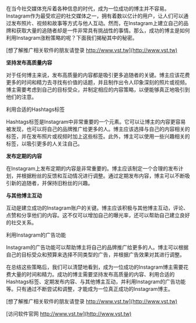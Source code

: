 在当今社交媒体充斥着各种信息的时代，成为一位成功的博主并不容易。Instagram作为最受欢迎的社交媒体之一，拥有着数以亿计的用户，让人们可以通过发布照片、视频和故事等方式与他人互动。然而，在Instagram上建立自己的品牌和获取大量的追随者却是一件非常具有挑战性的事情。那么，成功的博主是如何利用Instagram涨粉策略的呢？下面我们揭秘其中的秘密。

[想了解推广相关软件的朋友请登录 http://www.vst.tw](http://www.vst.tw)

**坚持发布高质量内容**

对于任何博主来说，发布高质量的内容都是吸引更多追随者的关键。博主应该花费更多的时间和精力去寻找有价值的话题，并且制作出令人印象深刻的照片或视频。博主需要考虑到自己的目标受众，并制定相应的内容策略，以便能够真正地吸引到他们的注意。

利用合适的Hashtags标签

Hashtags标签是Instagram中非常重要的一个元素。它可以让博主的内容更容易被发现，也可以将自己的品牌推广给更多的人。博主应该选择与自己的内容相关的标签，并在发布照片或视频时加上这些标签。此外，博主可以使用一些兴趣相关的标签，以吸引更多的人关注自己。

**发布定期的内容**

在Instagram上发布定期的内容是非常重要的。博主应该制定一个合理的发布计划，并根据粉丝的反馈和互动情况进行调整。通过定期发布内容，博主可以不断吸引新的追随者，并保持旧粉丝的兴趣。

**与其他博主互动**

互动是建立成功的Instagram账户的关键。博主应该积极与其他博主互动，评论、点赞和分享他们的内容。这不仅可以增加自己的曝光率，还可以帮助自己建立良好的社交关系。

利用Instagram的广告功能

Instagram的广告功能可以帮助博主将自己的品牌推广给更多的人。博主可以根据自己的目标受众和预算来选择不同类型的广告，并根据广告效果对其进行调整。

在总结这些策略后，我们可以清楚地看到，成为一位成功的Instagram博主需要花费大量的时间和精力。成功的博主需要坚持发布高质量的内容、利用合适的Hashtags标签、定期发布内容、与其他博主互动，并利用Instagram的广告功能等。只有通过不断尝试和调整，才能成为一位真正成功的Instagram博主。

[想了解推广相关软件的朋友请登录 http://www.vst.tw](http://www.vst.tw)


[访问软件官网 http://www.vst.tw](http://www.vst.tw)
